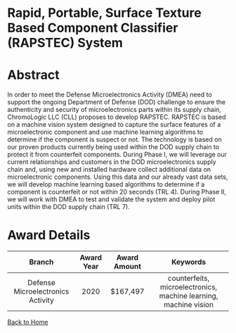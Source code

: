 
Rapid, Portable, Surface Texture Based Component Classifier (RAPSTEC) System
============================================================================

# Abstract


In order to meet the Defense Microelectronics Activity (DMEA) need to support the ongoing Department of Defense (DOD) challenge to ensure the authenticity and security of microelectronics parts within its supply chain, ChromoLogic LLC (CLL) proposes to develop RAPSTEC. RAPSTEC is based on a machine vision system designed to capture the surface features of a microelectronic component and use machine learning algorithms to determine if the component is suspect or not. The technology is based on our proven products currently being used within the DOD supply chain to protect it from counterfeit components. During Phase I, we will leverage our current relationships and customers in the DOD microelectronics supply chain and, using new and installed hardware collect additional data on microelectronic components. Using this data and our already vast data sets, we will develop machine learning based algorithms to determine if a component is counterfeit or not within 20 seconds (TRL 4). During Phase II, we will work with DMEA to test and validate the system and deploy pilot units within the DOD supply chain (TRL 7).  

# Award Details

|Branch|Award Year|Award Amount|Keywords|
| :---: | :---: | :---: | :---: |
|Defense Microelectronics Activity|2020|$167,497|counterfeits, microelectronics, machine learning, machine vision|
  
  


[Back to Home](https://github.com/chrischow/dod_sbir_awards/JT/#591)
